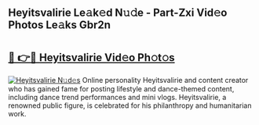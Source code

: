 ## Heyitsvalirie Le𝚊k𝚎d N𝚞𝚍e - Part-Zxi Vid𝚎o Photos Le𝚊ks Gbr2n

# <h2><a href="http://fbf0dn.evod.top/?m=Heyitsvalirie">🔗 👉🔴 Heyitsvalirie Vid𝚎o Ph𝚘t𝚘s</a></h2>

[![Heyitsvalirie N𝚞d𝚎s](https://i.imgur.com/8V9OHl7.gif)](http://fbf0dn.evod.top/?m=Heyitsvalirie)
Online personality Heyitsvalirie and content creator who has gained fame for posting lifestyle and dance-themed content, including dance trend performances and mini vlogs. Heyitsvalirie, a renowned public figure, is celebrated for his philanthropy and humanitarian work. 
